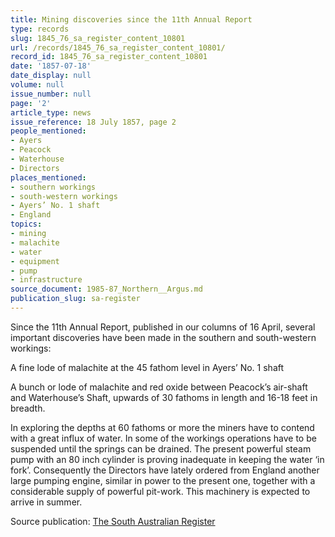 ```yaml
---
title: Mining discoveries since the 11th Annual Report
type: records
slug: 1845_76_sa_register_content_10801
url: /records/1845_76_sa_register_content_10801/
record_id: 1845_76_sa_register_content_10801
date: '1857-07-18'
date_display: null
volume: null
issue_number: null
page: '2'
article_type: news
issue_reference: 18 July 1857, page 2
people_mentioned:
- Ayers
- Peacock
- Waterhouse
- Directors
places_mentioned:
- southern workings
- south-western workings
- Ayers’ No. 1 shaft
- England
topics:
- mining
- malachite
- water
- equipment
- pump
- infrastructure
source_document: 1985-87_Northern__Argus.md
publication_slug: sa-register
---
```


Since the 11th Annual Report, published in our columns of 16 April, several important discoveries have been made in the southern and south-western workings:

A fine lode of malachite at the 45 fathom level in Ayers’ No. 1 shaft

A bunch or lode of malachite and red oxide between Peacock’s air-shaft and Waterhouse’s Shaft, upwards of 30 fathoms in length and 16-18 feet in breadth.

In exploring the depths at 60 fathoms or more the miners have to contend with a great influx of water.  In some of the workings operations have to be suspended until the springs can be drained.  The present powerful steam pump with an 80 inch cylinder is proving inadequate in keeping the water ‘in fork’.  Consequently the Directors have lately ordered from England another large pumping engine, similar in power to the present one, together with a considerable supply of powerful pit-work.  This machinery is expected to arrive in summer.

Source publication: [The South Australian Register](/publications/sa-register/)
